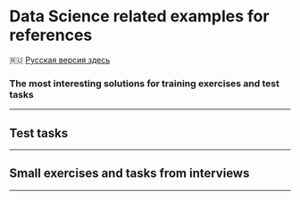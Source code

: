 # Data Science related examples for references #

:ru: [Русская версия здесь](README_RU.md)

### The most interesting solutions for training exercises and test tasks ###

----

## Test tasks ##

----

## Small exercises and tasks from interviews ##

----
